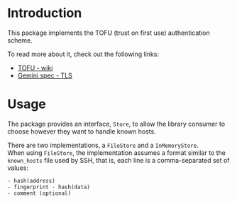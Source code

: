 
# Introduction

This package implements the TOFU (trust on first use) authentication scheme.

To read more about it, check out the following links:
 - [TOFU - wiki](https://en.wikipedia.org/wiki/Trust_on_first_use)
 - [Gemini spec - TLS](https://geminiprotocol.net/docs/specification.gmi#4-tls)


# Usage 

The package provides an interface, `Store`, to allow the library consumer to 
choose however they want to handle known hosts. 

There are two implementations, a `FileStore` and a `InMemoryStore`.  
When using `FileStore`, the implementation assumes a format similar to the 
`known_hosts` file used by SSH, that is, each line is a comma-separated set of values:

    - hash(address)
    - fingerprint - hash(data)
    - comment (optional)



